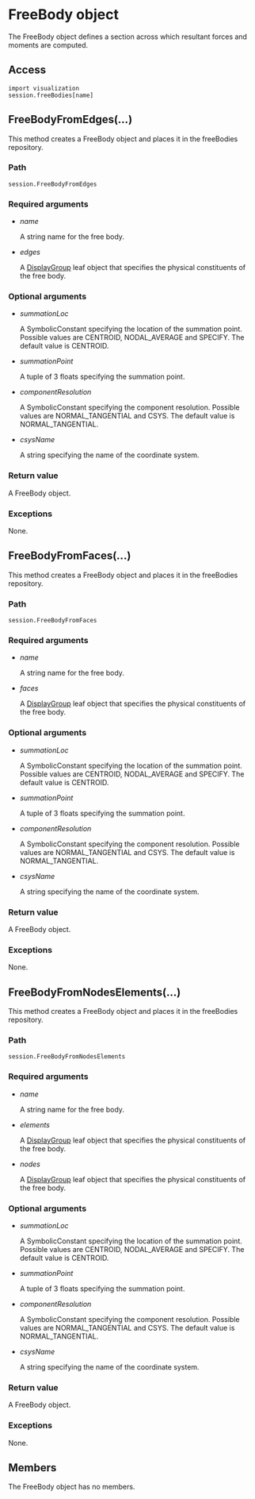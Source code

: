 # FreeBody object

The FreeBody object defines a section across which resultant forces and moments are computed.

## Access

```
import visualization
session.freeBodies[name]
```

## FreeBodyFromEdges(...)



This method creates a FreeBody object and places it in the freeBodies repository.



### Path

```
session.FreeBodyFromEdges
```

### Required arguments

- *name*

  A string name for the free body.

- *edges*

  A [DisplayGroup](https://help.3ds.com/2022/english/DSSIMULIA_Established/SIMACAEKERRefMap/simaker-c-displaygrouppyc.htm?ContextScope=all) leaf object that specifies the physical constituents of the free body.

### Optional arguments

- *summationLoc*

  A SymbolicConstant specifying the location of the summation point. Possible values are CENTROID, NODAL_AVERAGE and SPECIFY. The default value is CENTROID.

- *summationPoint*

  A tuple of 3 floats specifying the summation point.

- *componentResolution*

  A SymbolicConstant specifying the component resolution. Possible values are NORMAL_TANGENTIAL and CSYS. The default value is NORMAL_TANGENTIAL.

- *csysName*

  A string specifying the name of the coordinate system.

### Return value

A FreeBody object.

### Exceptions

None.



## FreeBodyFromFaces(...)



This method creates a FreeBody object and places it in the freeBodies repository.



### Path

```
session.FreeBodyFromFaces
```

### Required arguments

- *name*

  A string name for the free body.

- *faces*

  A [DisplayGroup](https://help.3ds.com/2022/english/DSSIMULIA_Established/SIMACAEKERRefMap/simaker-c-displaygrouppyc.htm?ContextScope=all) leaf object that specifies the physical constituents of the free body.

### Optional arguments

- *summationLoc*

  A SymbolicConstant specifying the location of the summation point. Possible values are CENTROID, NODAL_AVERAGE and SPECIFY. The default value is CENTROID.

- *summationPoint*

  A tuple of 3 floats specifying the summation point.

- *componentResolution*

  A SymbolicConstant specifying the component resolution. Possible values are NORMAL_TANGENTIAL and CSYS. The default value is NORMAL_TANGENTIAL.

- *csysName*

  A string specifying the name of the coordinate system.

### Return value

A FreeBody object.

### Exceptions

None.



## FreeBodyFromNodesElements(...)



This method creates a FreeBody object and places it in the freeBodies repository.



### Path

```
session.FreeBodyFromNodesElements
```

### Required arguments

- *name*

  A string name for the free body.

- *elements*

  A [DisplayGroup](https://help.3ds.com/2022/english/DSSIMULIA_Established/SIMACAEKERRefMap/simaker-c-displaygrouppyc.htm?ContextScope=all) leaf object that specifies the physical constituents of the free body.

- *nodes*

  A [DisplayGroup](https://help.3ds.com/2022/english/DSSIMULIA_Established/SIMACAEKERRefMap/simaker-c-displaygrouppyc.htm?ContextScope=all) leaf object that specifies the physical constituents of the free body.

### Optional arguments

- *summationLoc*

  A SymbolicConstant specifying the location of the summation point. Possible values are CENTROID, NODAL_AVERAGE and SPECIFY. The default value is CENTROID.

- *summationPoint*

  A tuple of 3 floats specifying the summation point.

- *componentResolution*

  A SymbolicConstant specifying the component resolution. Possible values are NORMAL_TANGENTIAL and CSYS. The default value is NORMAL_TANGENTIAL.

- *csysName*

  A string specifying the name of the coordinate system.

### Return value

A FreeBody object.

### Exceptions

None.



## Members

The FreeBody object has no members.